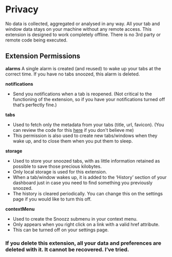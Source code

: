# Privacy

No data is collected, aggregated or analysed in any way. All your tab and window data stays on your machine without any remote access. This extension is designed to work completely offline. There is no 3rd party or remote code being executed.

## Extension Permissions

**alarms**
A single alarm is created (and reused) to wake up your tabs at the correct time. 
If you have no tabs snoozed, this alarm is deleted. 


**notifications**
- Send you notifications when a tab is reopened. 
(Not critical to the functioning of the extension, so if you have your notifications turned off that’s perfectly fine.)


**tabs**
- Used to fetch only the metadata from your tabs (title, url, favicon). 
(You can review the code for this [here](https://github.com/rohanb10/snoozz-tab-snoozing/blob/master/scripts/common.js#L108-L142) if you don't believe me)
- This permission is also used to create new tabs/windows when they wake up, and to close them when you put them to sleep. 


**storage**
- Used to store your snoozed tabs, with as little information retained as possible to save those precious kilobytes. 
- Only local storage is used for this extension.
- When a tab/window wakes up, it is added to the ‘History’ section of your dashboard just in case you need to find something you previously snoozed.
- The history is cleared periodically. You can change this on the settings page if you would like to turn this off.


**contextMenu**
- Used to create the Snoozz submenu in your context menu.
- Only appears when you right click on a link with a valid href attribute. 
- This can be turned off on your settings page. 


### If you delete this extension, all your data and preferences are deleted with it. It cannot be recovered. I’ve tried.
